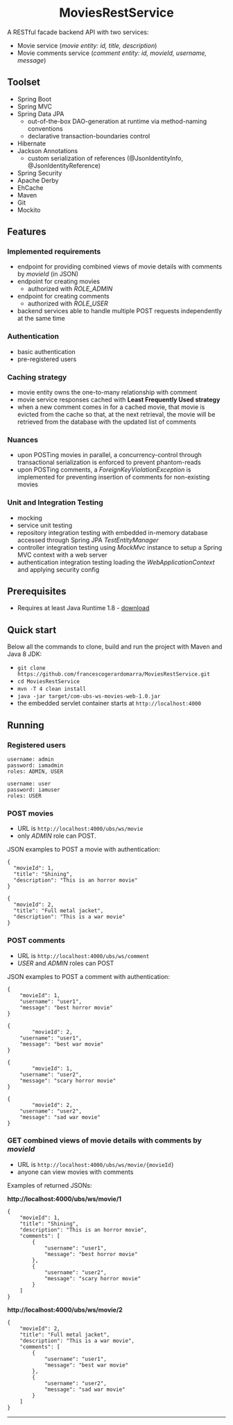 <h1 align="center">
    MoviesRestService
</h1>


A RESTful facade backend API with two services:
- Movie service (*movie entity: id, title, description*)
- Movie comments service (*comment entity: id, movieId, username, message*)

## Toolset
- Spring Boot
- Spring MVC
- Spring Data JPA
  * out-of-the-box DAO-generation at runtime via method-naming conventions
  * declarative transaction-boundaries control
- Hibernate
- Jackson Annotations
  * custom serialization of references (@JsonIdentityInfo, @JsonIdentityReference)
- Spring Security
- Apache Derby
- EhCache
- Maven
- Git
- Mockito

## Features
### Implemented requirements
- endpoint for providing combined views of movie details with comments by *movieId* (in JSON)
- endpoint for creating movies
    - authorized with *ROLE_ADMIN*
- endpoint for creating comments
    - authorized with *ROLE_USER*
- backend services able to handle multiple POST requests independently at the same time

### Authentication
- basic authentication
- pre-registered users

### Caching strategy
- movie entity owns the one-to-many relationship with comment
- movie service responses cached with **Least Frequently Used strategy**
- when a new comment comes in for a cached movie, that movie is evicted from the cache so that, at the next retrieval, the movie will be retrieved from the database with the updated list of comments

### Nuances
- upon POSTing movies in parallel, a concurrency-control through transactional serialization is enforced to prevent phantom-reads
- upon POSTing comments, a *ForeignKeyViolationException* is implemented for preventing insertion of comments for non-existing movies

### Unit and Integration Testing
- mocking
- service unit testing
- repository integration testing with embedded in-memory database accessed through Spring JPA *TestEntityManager*
- controller integration testing using *MockMvc* instance to setup a Spring MVC context with a web server
- authentication integration testing loading the *WebApplicationContext* and applying security config

## Prerequisites
- Requires at least Java Runtime 1.8 - [download](http://www.oracle.com/technetwork/java/javase/downloads/jre8-downloads-2133155.html)

## Quick start
Below all the commands to clone, build and run the project with Maven and Java 8 JDK:
- `git clone https://github.com/francescogerardomarra/MoviesRestService.git`
- `cd MoviesRestService`
- `mvn -T 4 clean install`
- `java -jar target/com-ubs-ws-movies-web-1.0.jar`
- the embedded servlet container starts at `http://localhost:4000`

## Running
### Registered users
````
username: admin
password: iamadmin
roles: ADMIN, USER

username: user
password: iamuser
roles: USER
````

### POST movies 
- URL is `http://localhost:4000/ubs/ws/movie`
- only *ADMIN* role can POST.

JSON examples to POST a movie with authentication:
````
{
  "movieId": 1,
  "title": "Shining",
  "description": "This is an horror movie"
}

{
  "movieId": 2,
  "title": "Full metal jacket",
  "description": "This is a war movie"
}
````

### POST comments
- URL is `http://localhost:4000/ubs/ws/comment`
- *USER* and *ADMIN* roles can POST

JSON examples to POST a comment with authentication:
````
{
	"movieId": 1,
	"username": "user1",
	"message": "best horror movie"
}

{
        "movieId": 2,
	"username": "user1",
	"message": "best war movie"
}

{
        "movieId": 1,
	"username": "user2",
	"message": "scary horror movie"
}

{
        "movieId": 2,
	"username": "user2",
	"message": "sad war movie"
}
````

### GET combined views of movie details with comments by *movieId*

- URL is `http://localhost:4000/ubs/ws/movie/{movieId}`
- anyone can view movies with comments

Examples of returned JSONs:

**http://localhost:4000/ubs/ws/movie/1**
````
{
    "movieId": 1,
    "title": "Shining",
    "description": "This is an horror movie",
    "comments": [
        {
            "username": "user1",
            "message": "best horror movie"
        },
        {
            "username": "user2",
            "message": "scary horror movie"
        }
    ]
}
````

**http://localhost:4000/ubs/ws/movie/2**
````
{
    "movieId": 2,
    "title": "Full metal jacket",
    "description": "This is a war movie",
    "comments": [
        {
            "username": "user1",
            "message": "best war movie"
        },
        {
            "username": "user2",
            "message": "sad war movie"
        }
    ]
}
````
****
